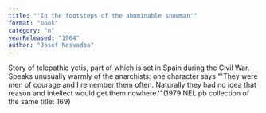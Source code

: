 ```yaml
---
title: "'In the footsteps of the abominable snowman'"
format: "book"
category: "n"
yearReleased: "1964"
author: "Josef Nesvadba"
---
```

Story of telepathic yetis, part of which is set in Spain during the Civil War. Speaks unusually warmly of the anarchists: one character says "'They were men of courage and I remember them often. Naturally they had no idea that reason and intellect would get them nowhere.'"(1979 NEL pb collection of the same title: 169) 